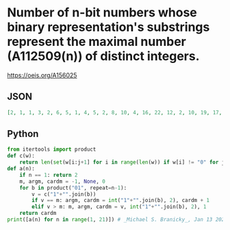 # Number of n\-bit numbers whose binary representation's substrings represent the maximal number \(A112509\(n\)\) of distinct integers\.
https://oeis.org/A156025
## JSON
```JSON
[2, 1, 1, 3, 2, 6, 5, 1, 4, 5, 2, 8, 10, 4, 16, 22, 12, 2, 10, 19, 17, 7, 1, 5, 9, 7, 2, 11, 24, 28, 20]
```
## Python
```Python
from itertools import product
def c(w):
    return len(set(w[i:j+1] for i in range(len(w)) if w[i] != "0" for j in range(i,len(w)))) + int("0" in w)
def a(n):
    if n == 1: return 2
    m, argm, cardm = -1, None, 0
    for b in product("01", repeat=n-1):
        v = c("1"+"".join(b))
        if v == m: argm, cardm = int("1"+"".join(b), 2), cardm + 1
        elif v > m: m, argm, cardm = v, int("1"+"".join(b), 2), 1
    return cardm
print([a(n) for n in range(1, 21)]) # _Michael S. Branicky_, Jan 13 2023
```
